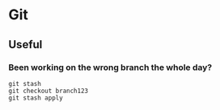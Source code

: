 # Git

## Useful

### Been working on the wrong branch the whole day? 

```git
git stash
git checkout branch123
git stash apply
```

